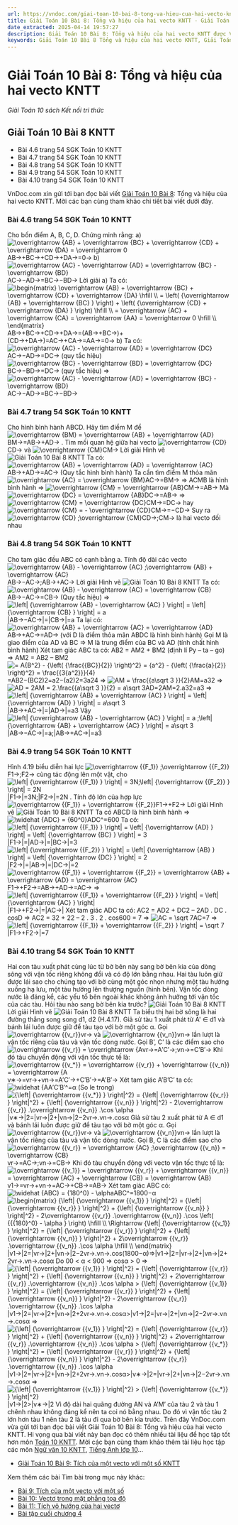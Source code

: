 ```yaml
---
url: https://vndoc.com/giai-toan-10-bai-8-tong-va-hieu-cua-hai-vecto-kntt-275599
title: Giải Toán 10 Bài 8: Tổng và hiệu của hai vecto KNTT - Giải Toán 10 sách Kết nối tri thức - VnDoc.com
date_extracted: 2025-04-14 19:57:27
description: Giải Toán 10 Bài 8: Tổng và hiệu của hai vecto KNTT được VnDoc.com sưu tầm và xin gửi tới bạn đọc cùng tham khảo.
keywords: Giải Toán 10 Bài 8 Tổng và hiệu của hai vecto KNTT, Giải Toán 10 Bài 8, Tổng và hiệu của hai vecto, giải toán 10, toán 10 bài 8, toán 10 KNTT, toán 10, toán lớp 10, giải SGK Toán 10
---
```


# Giải Toán 10 Bài 8: Tổng và hiệu của hai vecto KNTT
_Giải Toán 10 sách Kết nối tri thức_
## Giải Toán 10 Bài 8 KNTT
  * Bài 4.6 trang 54 SGK Toán 10 KNTT
  * Bài 4.7 trang 54 SGK Toán 10 KNTT
  * Bài 4.8 trang 54 SGK Toán 10 KNTT
  * Bài 4.9 trang 54 SGK Toán 10 KNTT
  * Bài 4.10 trang 54 SGK Toán 10 KNTT

VnDoc.com xin gửi tới bạn đọc bài viết [Giải Toán 10 Bài 8](<https://vndoc.com/giai-toan-10-bai-8-tong-va-hieu-cua-hai-vecto-kntt-275599>): Tổng và hiệu của hai vecto KNTT. Mời các bạn cùng tham khảo chi tiết bài viết dưới đây.
### Bài 4.6 trang 54 SGK Toán 10 KNTT
Cho bốn điểm A, B, C, D. Chứng minh rằng:
a\) ![\\overrightarrow {AB}  + \\overrightarrow {BC}  + \\overrightarrow {CD}  + \\overrightarrow {DA}  = \\overrightarrow 0](https://i.vdoc.vn/data/image/blank.png)AB→+BC→+CD→+DA→=0→
b\) ![\\overrightarrow {AC}  - \\overrightarrow {AD}  = \\overrightarrow {BC}  - \\overrightarrow {BD}](https://i.vdoc.vn/data/image/blank.png)AC→−AD→=BC→−BD→
Lời giải
a\) Ta có:
![\\begin{matrix}
  \\overrightarrow {AB}  + \\overrightarrow {BC}  + \\overrightarrow {CD}  + \\overrightarrow {DA}  \\hfill \\\\
   = \\left\( {\\overrightarrow {AB}  + \\overrightarrow {BC} } \\right\) + \\left\( {\\overrightarrow {CD}  + \\overrightarrow {DA} } \\right\) \\hfill \\\\
   = \\overrightarrow {AC}  + \\overrightarrow {CA}  = \\overrightarrow {AA}  = \\overrightarrow 0  \\hfill \\\\ 
\\end{matrix}](https://i.vdoc.vn/data/image/blank.png)AB→+BC→+CD→+DA→=\(AB→+BC→\)+\(CD→+DA→\)=AC→+CA→=AA→=0→
b\) Ta có:
![\\overrightarrow {AC}  - \\overrightarrow {AD}  = \\overrightarrow {DC}](https://i.vdoc.vn/data/image/blank.png)AC→−AD→=DC→ \(quy tắc hiệu\)
![\\overrightarrow {BC}  - \\overrightarrow {BD}  = \\overrightarrow {DC}](https://i.vdoc.vn/data/image/blank.png)BC→−BD→=DC→ \(quy tắc hiệu\)
=> ![\\overrightarrow {AC}  - \\overrightarrow {AD}  = \\overrightarrow {BC}  - \\overrightarrow {BD}](https://i.vdoc.vn/data/image/blank.png)AC→−AD→=BC→−BD→
### Bài 4.7 trang 54 SGK Toán 10 KNTT
Cho hình bình hành ABCD. Hãy tìm điểm M để ![\\overrightarrow {BM}  = \\overrightarrow {AB}  + \\overrightarrow {AD}](https://i.vdoc.vn/data/image/blank.png)BM→=AB→+AD→ . Tìm mối quan hệ giữa hai vecto ![\\overrightarrow {CD}](https://i.vdoc.vn/data/image/blank.png)CD→ và ![\\overrightarrow {CM}](https://i.vdoc.vn/data/image/blank.png)CM→
Lời giải
Hình vẽ
![Giải Toán 10 Bài 8 KNTT](https://i.vdoc.vn/data/image/2022/09/14/giai-toan-10-bai-8-1.jpg)
Ta có: ![\\overrightarrow {AB}  + \\overrightarrow {AD}  = \\overrightarrow {AC}](https://i.vdoc.vn/data/image/blank.png)AB→+AD→=AC→ \(Quy tắc hình bình hành\)
Ta cần tìm điểm M thỏa mãn ![\\overrightarrow {AC}  = \\overrightarrow {BM}](https://i.vdoc.vn/data/image/blank.png)AC→=BM→
=> ACMB là hình bình hành
=> ![\\overrightarrow {CM}  = \\overrightarrow {AB}](https://i.vdoc.vn/data/image/blank.png)CM→=AB→
Mà ![\\overrightarrow {DC}  = \\overrightarrow {AB}](https://i.vdoc.vn/data/image/blank.png)DC→=AB→
=> ![\\overrightarrow {CM}  = \\overrightarrow {DC}](https://i.vdoc.vn/data/image/blank.png)CM→=DC→ hay ![\\overrightarrow {CM}  =  - \\overrightarrow {CD}](https://i.vdoc.vn/data/image/blank.png)CM→=−CD→
Suy ra ![\\overrightarrow {CD} ;\\overrightarrow {CM}](https://i.vdoc.vn/data/image/blank.png)CD→;CM→ là hai vecto đối nhau
### Bài 4.8 trang 54 SGK Toán 10 KNTT
Cho tam giác đều ABC có cạnh bằng a. Tính độ dài các vecto ![\\overrightarrow {AB} - \\overrightarrow {AC} ;\\overrightarrow {AB} + \\overrightarrow {AC}](https://i.vdoc.vn/data/image/blank.png)AB→−AC→;AB→+AC→
Lời giải
Hình vẽ
![Giải Toán 10 Bài 8 KNTT](https://i.vdoc.vn/data/image/2022/09/14/giai-toan-10-bai-8-2.jpg)
Ta có:
![\\overrightarrow {AB} - \\overrightarrow {AC} = \\overrightarrow {CB}](https://i.vdoc.vn/data/image/blank.png)AB→−AC→=CB→ \(Quy tắc hiệu\)
=> ![\\left| {\\overrightarrow {AB} - \\overrightarrow {AC} } \\right| = \\left| {\\overrightarrow {CB} } \\right| = a](https://i.vdoc.vn/data/image/blank.png)|AB→−AC→|=|CB→|=a
Ta lại có:
![\\overrightarrow {AB} + \\overrightarrow {AC} = \\overrightarrow {AD}](https://i.vdoc.vn/data/image/blank.png)AB→+AC→=AD→ \(với D là điểm thỏa mãn ABDC là hình bình hành\)
Gọi M là giao điểm của AD và BC
⇒ M là trung điểm của BC và AD \(tính chất hình bình hành\)
Xét tam giác ABC ta có:
AB2 = AM2 \+ BM2 \(định lí Py – ta – go\)
=> AM2 = AB2 – BM2
![= A{B^2} - {\\left\( {\\frac{{BC}}{2}} \\right\)^2} = {a^2} - {\\left\( {\\frac{a}{2}} \\right\)^2} = \\frac{{3{a^2}}}{4}](https://i.vdoc.vn/data/image/blank.png)=AB2−\(BC2\)2=a2−\(a2\)2=3a24
=> ![AM = \\frac{{a\\sqrt 3 }}{2}](https://i.vdoc.vn/data/image/blank.png)AM=a32
=> ![AD = 2AM = 2.\\frac{{a\\sqrt 3 }}{2} = a\\sqrt 3](https://i.vdoc.vn/data/image/blank.png)AD=2AM=2.a32=a3
=> ![\\left| {\\overrightarrow {AB} + \\overrightarrow {AC} } \\right| = \\left| {\\overrightarrow {AD} } \\right| = a\\sqrt 3](https://i.vdoc.vn/data/image/blank.png)|AB→+AC→|=|AD→|=a3
Vậy ![\\left| {\\overrightarrow {AB} - \\overrightarrow {AC} } \\right| = a ;\\left| {\\overrightarrow {AB} + \\overrightarrow {AC} } \\right| = a\\sqrt 3](https://i.vdoc.vn/data/image/blank.png)|AB→−AC→|=a;|AB→+AC→|=a3
### Bài 4.9 trang 54 SGK Toán 10 KNTT
Hình 4.19 biểu diễn hai lực ![\\overrightarrow {{F_1}} ;\\overrightarrow {{F_2}}](https://i.vdoc.vn/data/image/blank.png)F1→;F2→ cùng tác động lên một vật, cho ![\\left| {\\overrightarrow {{F_1}} } \\right| = 3N;\\left| {\\overrightarrow {{F_2}} } \\right| = 2N](https://i.vdoc.vn/data/image/blank.png)|F1→|=3N;|F2→|=2N . Tính độ lớn của hợp lực ![\\overrightarrow {{F_1}}  + \\overrightarrow {{F_2}}](https://i.vdoc.vn/data/image/blank.png)F1→+F2→
Lời giải
Hình vẽ
![Giải Toán 10 Bài 8 KNTT](https://i.vdoc.vn/data/image/2022/09/14/giai-toan-10-bai-8-3.jpg)
Ta có ABCD là hình bình hành
=> ![\\widehat {ADC} = {60^0}](https://i.vdoc.vn/data/image/blank.png)ADC^=600
Ta có:
![\\left| {\\overrightarrow {{F_1}} } \\right| = \\left| {\\overrightarrow {AD} } \\right| = \\left| {\\overrightarrow {BC} } \\right| = 3](https://i.vdoc.vn/data/image/blank.png)|F1→|=|AD→|=|BC→|=3
![\\left| {\\overrightarrow {{F_2}} } \\right| = \\left| {\\overrightarrow {AB} } \\right| = \\left| {\\overrightarrow {DC} } \\right| = 2](https://i.vdoc.vn/data/image/blank.png)|F2→|=|AB→|=|DC→|=2
![\\overrightarrow {{F_1}}  + \\overrightarrow {{F_2}}  = \\overrightarrow {AB}  + \\overrightarrow {AD}  = \\overrightarrow {AC}](https://i.vdoc.vn/data/image/blank.png)F1→+F2→=AB→+AD→=AC→
=> ![\\left| {\\overrightarrow {{F_1}}  + \\overrightarrow {{F_2}} } \\right| = \\left| {\\overrightarrow {AC} } \\right|](https://i.vdoc.vn/data/image/blank.png)|F1→+F2→|=|AC→|
Xét tam giác ADC ta có:
AC2 = AD2 \+ DC2 – 2AD . DC . cosD
=> AC2 = 32 \+ 22 – 2 . 3 . 2 . cos600
= 7
=> ![AC = \\sqrt 7](https://i.vdoc.vn/data/image/blank.png)AC=7
=> ![\\left| {\\overrightarrow {{F_1}}  + \\overrightarrow {{F_2}} } \\right| = \\sqrt 7](https://i.vdoc.vn/data/image/blank.png)|F1→+F2→|=7
### Bài 4.10 trang 54 SGK Toán 10 KNTT
Hai con tàu xuất phát cùng lúc từ bờ bên này sang bờ bên kia của dòng sông với vận tốc riêng không đổi và có độ lớn bằng nhau. Hai tàu luôn giữ được lái sao cho chúng tạo với bờ cùng một góc nhọn nhưng một tàu hướng xuống hạ lưu, một tàu hướng lên thượng nguồn \(hình bên\). Vận tốc dòng nước là đáng kể, các yếu tố bên ngoài khác không ảnh hưởng tới vận tốc của các tàu. Hỏi tàu nào sang bờ bên kia trước? 
![Giải Toán 10 Bài 8 KNTT](https://i.vdoc.vn/data/image/2022/09/14/giai-toan-10-bai-8-4.jpg)
Lời giải
Hình vẽ
![Giải Toán 10 Bài 8 KNTT](https://i.vdoc.vn/data/image/2022/09/14/giai-toan-10-bai-8-5.jpg)
Ta biểu thị hai bờ sông là hai đường thẳng song song d1, d2 \(H.4.17\). Giả sử tàu 1 xuất phát từ A' ∈ d1 và bánh lái luôn được giữ để tàu tạo với bờ một góc α. Gọi ![\\overrightarrow {{v_r}}](https://i.vdoc.vn/data/image/blank.png)vr→ và ![\\overrightarrow {{v_n}}](https://i.vdoc.vn/data/image/blank.png)vn→ lần lượt là vận tốc riêng của tàu và vận tốc dòng nước. Gọi B’, C’ là các điểm sao cho ![\\overrightarrow {{v_r}}  = \\overrightarrow {A](https://i.vdoc.vn/data/image/blank.png)vr→=A′C′→;vn→=C′B′→
Khi đó tàu chuyển động với vận tốc thực tế là:
![\\overrightarrow {{v_*}}  = \\overrightarrow {{v_r}}  + \\overrightarrow {{v_n}}  = \\overrightarrow {A](https://i.vdoc.vn/data/image/blank.png)v∗→=vr→+vn→=A′C′→+C′B′→=A′B′→
Xét tam giác A’B’C’ ta có:
![\\widehat {A](https://i.vdoc.vn/data/image/blank.png)A′C′B′^=α \(So le trong\)
![{\\left| {\\overrightarrow {{v_*}} } \\right|^2} = {\\left| {\\overrightarrow {{v_r}} } \\right|^2} + {\\left| {\\overrightarrow {{v_n}} } \\right|^2} - 2\\overrightarrow {{v_r}} .\\overrightarrow {{v_n}} .\\cos \\alpha](https://i.vdoc.vn/data/image/blank.png)|v∗→|2=|vr→|2+|vn→|2−2vr→.vn→.cos⁡α
Giả sử tàu 2 xuất phát từ A ∈ d1 và bánh lái luôn được giữ để tàu tạo với bờ một góc α. Gọi ![\\overrightarrow {{v_r}}](https://i.vdoc.vn/data/image/blank.png)vr→ và ![\\overrightarrow {{v_n}}](https://i.vdoc.vn/data/image/blank.png)vn→ lần lượt là vận tốc riêng của tàu và vận tốc dòng nước. Gọi B, C là các điểm sao cho ![\\overrightarrow {{v_r}}  = \\overrightarrow {AC} ;\\overrightarrow {{v_n}}  = \\overrightarrow {CB}](https://i.vdoc.vn/data/image/blank.png)vr→=AC→;vn→=CB→
Khi đó tàu chuyển động với vecto vận tốc thực tế là:
![\\overrightarrow {{v_1}}  = \\overrightarrow {{v_r}}  + \\overrightarrow {{v_n}}  = \\overrightarrow {AC}  + \\overrightarrow {CB}  = \\overrightarrow {AB}](https://i.vdoc.vn/data/image/blank.png)v1→=vr→+vn→=AC→+CB→=AB→
Xét tam giác ABC có:
![\\widehat {ABC} = {180^0} - \\alpha](https://i.vdoc.vn/data/image/blank.png)ABC^=1800−α
![\\begin{matrix}
  {\\left| {\\overrightarrow {{v_1}} } \\right|^2} = {\\left| {\\overrightarrow {{v_r}} } \\right|^2} + {\\left| {\\overrightarrow {{v_n}} } \\right|^2} - 2\\overrightarrow {{v_r}} .\\overrightarrow {{v_n}} .\\cos \\left\( {{{180}^0} - \\alpha } \\right\) \\hfill \\\\
   \\Rightarrow {\\left| {\\overrightarrow {{v_1}} } \\right|^2} = {\\left| {\\overrightarrow {{v_r}} } \\right|^2} + {\\left| {\\overrightarrow {{v_n}} } \\right|^2} + 2\\overrightarrow {{v_r}} .\\overrightarrow {{v_n}} .\\cos \\alpha  \\hfill \\\\ 
\\end{matrix}](https://i.vdoc.vn/data/image/blank.png)|v1→|2=|vr→|2+|vn→|2−2vr→.vn→.cos⁡\(1800−α\)⇒|v1→|2=|vr→|2+|vn→|2+2vr→.vn→.cos⁡α
Do 00 < α < 900 => cosα > 0
=> ![{\\left| {\\overrightarrow {{v_1}} } \\right|^2} = {\\left| {\\overrightarrow {{v_r}} } \\right|^2} + {\\left| {\\overrightarrow {{v_n}} } \\right|^2} + 2\\overrightarrow {{v_r}} .\\overrightarrow {{v_n}} .\\cos \\alpha  >  {\\left| {\\overrightarrow {{v_1}} } \\right|^2} = {\\left| {\\overrightarrow {{v_r}} } \\right|^2} + {\\left| {\\overrightarrow {{v_n}} } \\right|^2} - 2\\overrightarrow {{v_r}} .\\overrightarrow {{v_n}} .\\cos \\alpha](https://i.vdoc.vn/data/image/blank.png)|v1→|2=|vr→|2+|vn→|2+2vr→.vn→.cos⁡α>|v1→|2=|vr→|2+|vn→|2−2vr→.vn→.cos⁡α
=>![{\\left| {\\overrightarrow {{v_1}} } \\right|^2} = {\\left| {\\overrightarrow {{v_r}} } \\right|^2} + {\\left| {\\overrightarrow {{v_n}} } \\right|^2} + 2\\overrightarrow {{v_r}} .\\overrightarrow {{v_n}} .\\cos \\alpha  > {\\left| {\\overrightarrow {{v_*}} } \\right|^2} = {\\left| {\\overrightarrow {{v_r}} } \\right|^2} + {\\left| {\\overrightarrow {{v_n}} } \\right|^2} - 2\\overrightarrow {{v_r}} .\\overrightarrow {{v_n}} .\\cos \\alpha](https://i.vdoc.vn/data/image/blank.png)|v1→|2=|vr→|2+|vn→|2+2vr→.vn→.cos⁡α>|v∗→|2=|vr→|2+|vn→|2−2vr→.vn→.cos⁡α
=> ![{\\left| {\\overrightarrow {{v_1}} } \\right|^2} > {\\left| {\\overrightarrow {{v_*}} } \\right|^2}](https://i.vdoc.vn/data/image/blank.png)|v1→|2>|v∗→|2
Vì độ dài hai quãng đường AN và A’M’ của tàu 2 và tàu 1 chênh nhau không đáng kể nên ta coi nó bằng nhau. Do đó vì vận tốc tàu 2 lớn hơn tàu 1 nên tàu 2 là tàu đi qua bờ bên kia trước.
Trên đây VnDoc.com vừa gửi tới bạn đọc bài viết Giải Toán 10 Bài 8: Tổng và hiệu của hai vecto KNTT. Hi vọng qua bài viết này bạn đọc có thêm nhiều tài liệu để học tập tốt hơn môn [Toán 10 KNTT](<https://vndoc.com/toan-10-ket-noi-tri-thuc-tap1>). Mời các bạn cùng tham khảo thêm tài liệu học tập các môn [Ngữ văn 10 KNTT](<https://vndoc.com/ngu-van-10-ket-noi-tri-thuc-tap1>), [Tiếng Anh lớp 10](<https://vndoc.com/tieng-anh-10-moi>)...
  * [Giải Toán 10 Bài 9: Tích của một vecto với một số KNTT](<https://vndoc.com/giai-toan-10-bai-9-tich-cua-mot-vecto-voi-mot-so-kntt-275602>)

Xem thêm các bài Tìm bài trong mục này khác:
  * [Bài 9: Tích của một vecto với một số](</giai-toan-10-bai-9-tich-cua-mot-vecto-voi-mot-so-kntt-275602>)
  * [Bài 10: Vectơ trong mặt phẳng tọa độ](</giai-toan-10-bai-10-vecto-trong-mat-phang-toa-do-kntt-278076>)
  * [Bài 11: Tích vô hướng của hai vectơ](</giai-toan-10-bai-11-tich-vo-huong-cua-hai-vecto-kntt-278081>)
  * [Bài tập cuối chương 4](</bai-tap-cuoi-chuong-4-kntt-278135>)

